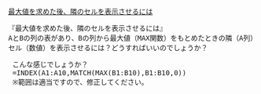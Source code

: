[最大値を求めた後、隣のセルを表示させるには](http://www.excel.studio-kazu.jp/kw/20060707103127.html)<br>

<pre>
『最大値を求めた後、隣のセルを表示させるには』
AとBの列の表があり、Bの列から最大値（MAX関数）をもとめたときの隣（A列）の
セル（数値）を表示させるには？どうすればいいのでしょうか？
</pre>

<pre>
 こんな感じでしょうか？
 =INDEX(A1:A10,MATCH(MAX(B1:B10),B1:B10,0))
 ※範囲は適当ですので、修正してください。
 </pre>
